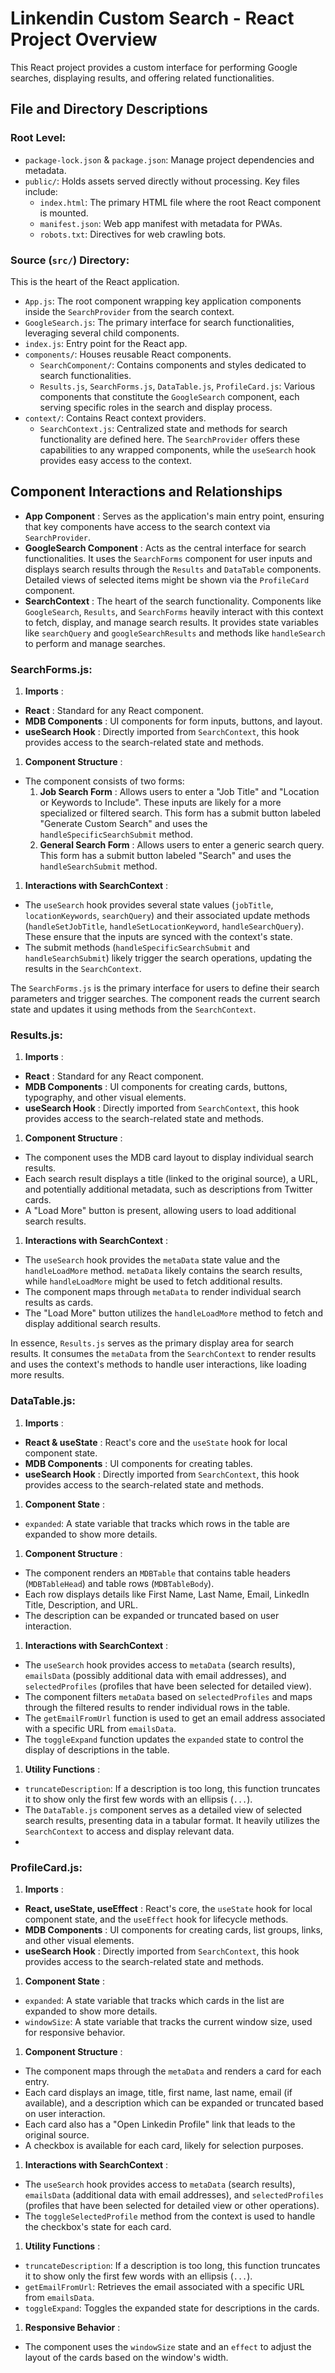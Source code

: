# Linkendin Custom Search - React Project Overview

This React project provides a custom interface for performing Google searches, displaying results, and offering related functionalities.

## File and Directory Descriptions

### Root Level:

- `package-lock.json` & `package.json`: Manage project dependencies and metadata.
- `public/`: Holds assets served directly without processing. Key files include:
  - `index.html`: The primary HTML file where the root React component is mounted.
  - `manifest.json`: Web app manifest with metadata for PWAs.
  - `robots.txt`: Directives for web crawling bots.

### Source (`src/`) Directory:

This is the heart of the React application.

- `App.js`: The root component wrapping key application components inside the `SearchProvider` from the search context.
- `GoogleSearch.js`: The primary interface for search functionalities, leveraging several child components.
- `index.js`: Entry point for the React app.
- `components/`: Houses reusable React components.
  - `SearchComponent/`: Contains components and styles dedicated to search functionalities.
  - `Results.js`, `SearchForms.js`, `DataTable.js`, `ProfileCard.js`: Various components that constitute the `GoogleSearch` component, each serving specific roles in the search and display process.
- `context/`: Contains React context providers.
  - `SearchContext.js`: Centralized state and methods for search functionality are defined here. The `SearchProvider` offers these capabilities to any wrapped components, while the `useSearch` hook provides easy access to the context.

## Component Interactions and Relationships

- **App Component** : Serves as the application's main entry point, ensuring that key components have access to the search context via `SearchProvider`.
- **GoogleSearch Component** : Acts as the central interface for search functionalities. It uses the `SearchForms` component for user inputs and displays search results through the `Results` and `DataTable` components. Detailed views of selected items might be shown via the `ProfileCard` component.
- **SearchContext** : The heart of the search functionality. Components like `GoogleSearch`, `Results`, and `SearchForms` heavily interact with this context to fetch, display, and manage search results. It provides state variables like `searchQuery` and `googleSearchResults` and methods like `handleSearch` to perform and manage searches.

### SearchForms.js:

1. **Imports** :

- **React** : Standard for any React component.
- **MDB Components** : UI components for form inputs, buttons, and layout.
- **useSearch Hook** : Directly imported from `SearchContext`, this hook provides access to the search-related state and methods.

1. **Component Structure** :

- The component consists of two forms:
  1. **Job Search Form** : Allows users to enter a "Job Title" and "Location or Keywords to Include". These inputs are likely for a more specialized or filtered search. This form has a submit button labeled "Generate Custom Search" and uses the `handleSpecificSearchSubmit` method.
  2. **General Search Form** : Allows users to enter a generic search query. This form has a submit button labeled "Search" and uses the `handleSearchSubmit` method.

1. **Interactions with SearchContext** :

- The `useSearch` hook provides several state values (`jobTitle`, `locationKeywords`, `searchQuery`) and their associated update methods (`handleSetJobTitle`, `handleSetLocationKeyword`, `handleSearchQuery`). These ensure that the inputs are synced with the context's state.
- The submit methods (`handleSpecificSearchSubmit` and `handleSearchSubmit`) likely trigger the search operations, updating the results in the `SearchContext`.

The `SearchForms.js` is the primary interface for users to define their search parameters and trigger searches. The component reads the current search state and updates it using methods from the `SearchContext`.

### Results.js:

1. **Imports** :

- **React** : Standard for any React component.
- **MDB Components** : UI components for creating cards, buttons, typography, and other visual elements.
- **useSearch Hook** : Directly imported from `SearchContext`, this hook provides access to the search-related state and methods.

1. **Component Structure** :

- The component uses the MDB card layout to display individual search results.
- Each search result displays a title (linked to the original source), a URL, and potentially additional metadata, such as descriptions from Twitter cards.
- A "Load More" button is present, allowing users to load additional search results.

1. **Interactions with SearchContext** :

- The `useSearch` hook provides the `metaData` state value and the `handleLoadMore` method. `metaData` likely contains the search results, while `handleLoadMore` might be used to fetch additional results.
- The component maps through `metaData` to render individual search results as cards.
- The "Load More" button utilizes the `handleLoadMore` method to fetch and display additional search results.

In essence, `Results.js` serves as the primary display area for search results. It consumes the `metaData` from the `SearchContext` to render results and uses the context's methods to handle user interactions, like loading more results.

### DataTable.js:

1. **Imports** :

- **React & useState** : React's core and the `useState` hook for local component state.
- **MDB Components** : UI components for creating tables.
- **useSearch Hook** : Directly imported from `SearchContext`, this hook provides access to the search-related state and methods.

1. **Component State** :

- `expanded`: A state variable that tracks which rows in the table are expanded to show more details.

1. **Component Structure** :

- The component renders an `MDBTable` that contains table headers (`MDBTableHead`) and table rows (`MDBTableBody`).
- Each row displays details like First Name, Last Name, Email, LinkedIn Title, Description, and URL.
- The description can be expanded or truncated based on user interaction.

1. **Interactions with SearchContext** :

- The `useSearch` hook provides access to `metaData` (search results), `emailsData` (possibly additional data with email addresses), and `selectedProfiles` (profiles that have been selected for detailed view).
- The component filters `metaData` based on `selectedProfiles` and maps through the filtered results to render individual rows in the table.
- The `getEmailFromUrl` function is used to get an email address associated with a specific URL from `emailsData`.
- The `toggleExpand` function updates the `expanded` state to control the display of descriptions in the table.

1. **Utility Functions** :

- `truncateDescription`: If a description is too long, this function truncates it to show only the first few words with an ellipsis (`...`).
- The `DataTable.js` component serves as a detailed view of selected search results, presenting data in a tabular format. It heavily utilizes the `SearchContext` to access and display relevant data.
-

### ProfileCard.js:

1. **Imports** :

- **React, useState, useEffect** : React's core, the `useState` hook for local component state, and the `useEffect` hook for lifecycle methods.
- **MDB Components** : UI components for creating cards, list groups, links, and other visual elements.
- **useSearch Hook** : Directly imported from `SearchContext`, this hook provides access to the search-related state and methods.

1. **Component State** :

- `expanded`: A state variable that tracks which cards in the list are expanded to show more details.
- `windowSize`: A state variable that tracks the current window size, used for responsive behavior.

1. **Component Structure** :

- The component maps through the `metaData` and renders a card for each entry.
- Each card displays an image, title, first name, last name, email (if available), and a description which can be expanded or truncated based on user interaction.
- Each card also has a "Open Linkedin Profile" link that leads to the original source.
- A checkbox is available for each card, likely for selection purposes.

1. **Interactions with SearchContext** :

- The `useSearch` hook provides access to `metaData` (search results), `emailsData` (additional data with email addresses), and `selectedProfiles` (profiles that have been selected for detailed view or other operations).
- The `toggleSelectedProfile` method from the context is used to handle the checkbox's state for each card.

1. **Utility Functions** :

- `truncateDescription`: If a description is too long, this function truncates it to show only the first few words with an ellipsis (`...`).
- `getEmailFromUrl`: Retrieves the email associated with a specific URL from `emailsData`.
- `toggleExpand`: Toggles the expanded state for descriptions in the cards.

1. **Responsive Behavior** :

- The component uses the `windowSize` state and an `effect` to adjust the layout of the cards based on the window's width.
